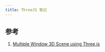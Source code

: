 ```yaml
---
title: ThreeJS 笔记
---
```


## 参考

1. [Multiple Window 3D Scene using Three.js](https://github.com/bgstaal/multipleWindow3dScene)
